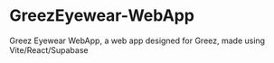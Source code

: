 # GreezEyewear-WebApp

Greez Eyewear WebApp, a web app designed for Greez, made using Vite/React/Supabase
